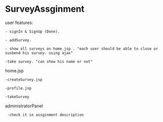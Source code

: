 # SurveyAssginment


user features:
	
	- signIn & SignUp (Done).
	
	- addSurvey.
	
	- show all surveys on home.jsp . "each user should be able to close or susbend his survey. using ajax"
		
	-take survey. "can show his name or not"

home.jsp
	
	-createSurvey.jsp
	
	-profile.jsp
	
	-takeSurvey

administratorPanel
     
     -check it in assginment description	
